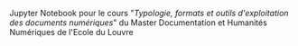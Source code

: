Jupyter Notebook pour le cours "*Typologie, formats et outils d'exploitation des documents numériques*" du Master Documentation et Humanités Numériques de l'Ecole du Louvre

